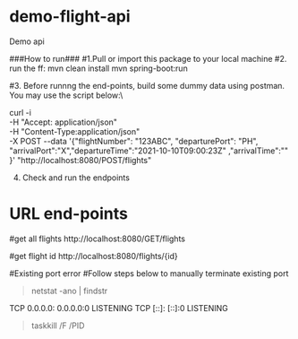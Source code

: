 # demo-flight-api
Demo api




###How to run###
#1.Pull or import this package to your local machine
#2. run the ff:
  mvn clean install
  mvn spring-boot:run
  
#3. Before runnng the end-points, build some dummy data using postman. You may use the script below:\

curl -i \
-H "Accept: application/json" \
-H "Content-Type:application/json" \
-X POST --data 
  '{"flightNumber": "123ABC", "departurePort": "PH", "arrivalPort":"X","departureTime":"2021-10-10T09:00:23Z" ,"arrivalTime":"" }' "http://localhost:8080/POST/flights"


4. Check and run the endpoints

# URL end-points

#get all flights
http://localhost:8080/GET/flights

#get flight id
http://localhost:8080/flights/{id}





#Existing port error
#Follow steps below to manually terminate existing port

> netstat -ano | findstr *<port used>*

  TCP    0.0.0.0:*<port used>*  0.0.0.0:0              LISTENING       *<pid>*
  TCP    [::]:*<port used>*     [::]:0                 LISTENING       *<pid>*

> taskkill /F /PID *<pid>*
